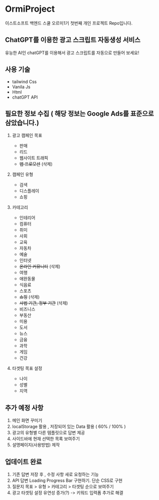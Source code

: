 # OrmiProject

이스트소프트 백엔드 스쿨 오르미1기 첫번째 개인 프로젝트 Repo입니다.

## ChatGPT를 이용한 광고 스크립트 자동생성 서비스

유능한 AI인 chatGPT를 이용해서 광고 스크립트를 자동으로 만들어 보세요!

## 사용 기술

-   tailwind Css
-   Vanila Js
-   Html
-   chatGPT API

## 필요한 정보 수집 ( 해당 정보는 Google Ads를 표준으로 삼았습니다.)

1. 광고 캠페인 목표

    - 판매
    - 리드
    - 웹사이트 트래픽
    - ~~앱 프로모션~~ (삭제)

2. 캠페인 유형

    - 검색
    - 디스플레이
    - 쇼핑

3. 카테고리

    - 인테리어
    - 컴퓨터
    - 취미
    - 사회
    - 교육
    - 자동차
    - 예술
    - 인터넷
    - ~~온라인 커뮤니티~~ (삭제)
    - 여행
    - 애완동물
    - 식음료
    - 스포츠
    - ~~쇼핑~~ (삭제)
    - ~~사법 기관, 정부 기관~~ (삭제)
    - 비즈니스
    - 부동산
    - 미용
    - 도서
    - 뉴스
    - 금융
    - 과학
    - 게임
    - 건강

4. 타겟팅 목표 설정

    - 나이
    - 성별
    - 지역

## 추가 예정 사항

1.  메인 화면 꾸미기
2.  localStorage 활용 , 저장되어 있는 Data 활용 ( 60% / 100% )
3.  광고의 유형별 다른 템플릿으로 답변 제공
4.  사이드바에 현재 선택한 목록 보여주기
5.  설명페이지(사용방법) 제작

## 업데이트 완료

1. 기존 답변 저장 후 , 수정 사항 새로 요청하는 기능
2. API 답변 Loading Progress Bar 구현하기. 단순 CSS로 구현
3. 질문지 목표 > 유형 > 카테고리 > 타겟팅 순으로 보여주기
4. 광고 타겟팅 설정 유연성 증가(?) -> 키워드 입력폼 추가로 해결
